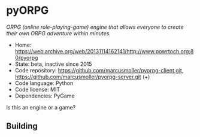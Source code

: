 # pyORPG

_ORPG (online role-playing-game) engine that allows everyone to create their own ORPG adventure within minutes._

- Home: https://web.archive.org/web/20131114162141/http://www.powrtoch.org:80/pyorpg
- State: beta, inactive since 2015
- Code repository: https://github.com/marcusmoller/pyorpg-client.git, https://github.com/marcusmoller/pyorpg-server.git (+)
- Code language: Python
- Code license: MIT
- Dependencies: PyGame

Is this an engine or a game?

## Building

